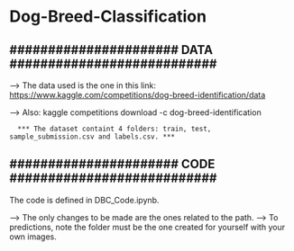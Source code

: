 # Dog-Breed-Classification

## ###################### DATA ########################### ##
--> The data used is the one in this link: 
    https://www.kaggle.com/competitions/dog-breed-identification/data

-->  Also: kaggle competitions download -c dog-breed-identification

      *** The dataset containt 4 folders: train, test, sample_submission.csv and labels.csv. ***


## ###################### CODE ########################### ##
The code is defined in DBC_Code.ipynb.

  --> The only changes to be made are the ones related to the path. 
  --> To predictions, note the folder must be the one created for yourself with your own images.

